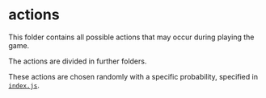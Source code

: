 # actions

This folder contains all possible actions that may occur during playing the game. 

The actions are divided in further folders.

These actions are chosen randomly with a specific probability, specified in [`index.js`](index.js).